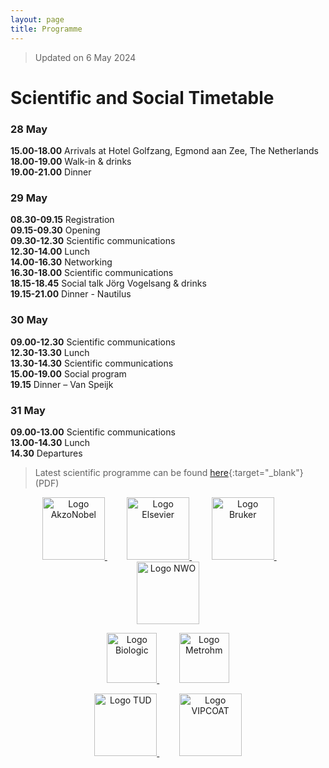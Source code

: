```yaml
---
layout: page
title: Programme
---
```

> Updated on 6 May 2024

# Scientific and Social Timetable

### 28 May  
**15.00-18.00** Arrivals at Hotel Golfzang, Egmond aan Zee, The Netherlands  
**18.00-19.00** Walk-in & drinks  
**19.00-21.00** Dinner  

### 29 May
**08.30-09.15** Registration  
**09.15-09.30** Opening  
**09.30-12.30** Scientific communications  
**12.30-14.00** Lunch  
**14.00-16.30** Networking  
**16.30-18.00** Scientific communications  
**18.15-18.45** Social talk Jörg Vogelsang & drinks  
**19.15-21.00** Dinner - Nautilus  

### 30 May
**09.00-12.30** Scientific communications  
**12.30-13.30** Lunch  
**13.30-14.30** Scientific communications  
**15.00-19.00** Social program  
**19.15** Dinner – Van Speijk  

### 31 May
**09.00-13.00** Scientific communications  
**13.00-14.30** Lunch  
**14.30** Departures

> Latest scientific programme can be found [here](https://www.aetoc24.com/AETOC_programme_030524.pdf){:target="_blank"} (PDF) 

<p align="center">
  <a href="https://www.akzonobel.com/en" target="_blank">
    <img alt="Logo AkzoNobel" src="https://www.aetoc24.com/assets/img/Akzonobel-Logo.png" height="100px">
  </a>
  &nbsp; &nbsp; &nbsp; &nbsp;
  <a href="https://www.elsevier.com/" target="_blank">
    <img alt="Logo Elsevier" src="https://www.aetoc24.com/assets/img/Elsevier_logo.png" height="100px">
  </a>
  &nbsp; &nbsp; &nbsp; &nbsp;

  <a href="https://www.bruker.com/en.html" target="_blank">
    <img alt="Logo Bruker" src="https://www.aetoc24.com/assets/img/1280px-Bruker-logo.jpg" height="100px">
  </a>
  &nbsp; &nbsp; &nbsp; &nbsp;
  <a href="https://www.nwo.nl/en" target="_blank">
    <img alt="Logo NWO" src="https://www.aetoc24.com/assets/img/NWO_logo.jpg" height="100px">
  </a>
<!--   &nbsp; &nbsp; &nbsp; &nbsp;
  <a href="https://efcweb.org/" target="_blank">
    <img alt="Logo EFC" src="https://www.aetoc24.com/assets/img/EFC_logo.jpg" height="100px">
  </a> -->
</p>

<p align="center">
  <a href="https://www.biologic.net/" target="_blank">
    <img alt="Logo Biologic" src="https://www.aetoc24.com/assets/img/biologic-2.png" height="80px">
  </a>
  &nbsp; &nbsp; &nbsp; &nbsp;
  <a href="https://www.metrohm.com/en_nl.html" target="_blank">
    <img alt="Logo Metrohm" src="https://www.aetoc24.com/assets/img/2560px-Logo_Metrohm.svg.png" height="80px">
  </a>
</p>

<p align="center">
  <a href="https://www.tudelft.nl/" target="_blank">
    <img alt="Logo TUD" src="https://www.aetoc24.com/assets/img/tud_logo.jpg" height="100px">
  </a>
  &nbsp; &nbsp; &nbsp; &nbsp;
  <a href="https://ms.hereon.de/vipcoat/" target="_blank">
    <img alt="Logo VIPCOAT" src="https://www.aetoc24.com/assets/img/VIPCOAT_logo.jpg" height="100px">
  </a>
</p>
